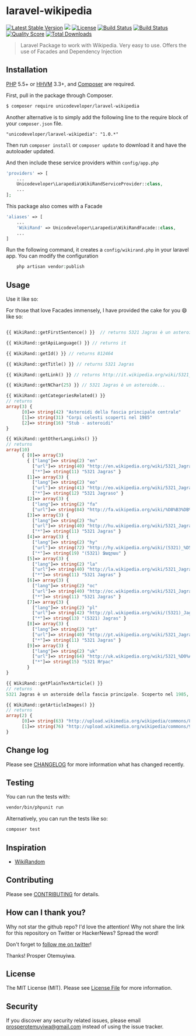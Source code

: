 # laravel-wikipedia

[![Latest Stable Version](https://poser.pugx.org/unicodeveloper/laravel-wikipedia/v/stable.svg)](https://packagist.org/packages/unicodeveloper/laravel-wikipedia)
![](https://img.shields.io/badge/unicodeveloper-approved-brightgreen.svg)
[![License](https://poser.pugx.org/unicodeveloper/laravel-wikipedia/license.svg)](LICENSE.md)
[![Build Status](https://img.shields.io/travis/unicodeveloper/laravel-wikipedia.svg)](https://travis-ci.org/unicodeveloper/laravel-wikipedia)
[![Build Status](https://img.shields.io/travis/andela-kerinoso/laravel-wikipedia.svg)](https://travis-ci.org/andela-kerinoso/laravel-wikipedia)
[![Quality Score](https://img.shields.io/scrutinizer/g/unicodeveloper/laravel-wikipedia.svg?style=flat-square)](https://scrutinizer-ci.com/g/unicodeveloper/laravel-wikipedia)
[![Total Downloads](https://img.shields.io/packagist/dt/unicodeveloper/laravel-wikipedia.svg?style=flat-square)](https://packagist.org/packages/unicodeveloper/laravel-wikipedia)

> Laravel Package to work with Wikipedia. Very easy to use. Offers the use of Facades and Dependency Injection

## Installation

[PHP](https://php.net) 5.5+ or [HHVM](http://hhvm.com) 3.3+, and [Composer](https://getcomposer.org) are required.

First, pull in the package through Composer.

``` bash
$ composer require unicodeveloper/laravel-wikipedia
```

Another alternative is to simply add the following line to the require block of your `composer.json` file.

```
"unicodeveloper/laravel-wikipedia": "1.0.*"
```

Then run `composer install` or `composer update` to download it and have the autoloader updated.

And then include these service providers within `config/app.php`

```php
'providers' => [
    ...
    Unicodeveloper\Larapedia\WikiRandServiceProvider::class,
    ...
];
```

This package also comes with a Facade

```php
'aliases' => [
    ...
    'WikiRand' => Unicodeveloper\Larapedia\WikiRandFacade::class,
    ...
]
```

Run the following command, it creates a `config/wikirand.php` in your laravel app. You can modify the configuration

```php
    php artisan vendor:publish
```

## Usage

Use it like so:

For those that love Facades immensely, I have provided the cake for you :smile: like so:

``` php

{{ WikiRand::getFirstSentence() }}  // returns 5321 Jagras è un asteroide della fascia principale.

{{ WikiRand::getApiLanguage() }} // returns it

{{ WikiRand::getId() }} // returns 812464

{{ WikiRand::getTitle() }} // returns 5321 Jagras

{{ WikiRand::getLink() }} // returns http://it.wikipedia.org/wiki/5321_Jagras

{{ WikiRand::getNChar(25) }} // 5321 Jagras è un asteroide...

{{ WikiRand::getCategoriesRelated() }}
// returns
array(3) {
      [0]=> string(42) "Asteroidi della fascia principale centrale"
      [1]=> string(31) "Corpi celesti scoperti nel 1985"
      [2]=> string(16) "Stub - asteroidi"
}

{{ WikiRand::getOtherLangLinks() }}
// returns
array(10)
      { [0]=> array(3)
        { ["lang"]=> string(2) "en"
          ["url"]=> string(40) "http://en.wikipedia.org/wiki/5321_Jagras"
          ["*"]=> string(11) "5321 Jagras" }
        [1]=> array(3) {
          ["lang"]=> string(2) "eo"
          ["url"]=> string(41) "http://eo.wikipedia.org/wiki/5321_Jagraso"
          ["*"]=> string(12) "5321 Jagraso" }
        [2]=> array(3) {
          ["lang"]=> string(2) "fa"
          ["url"]=> string(84) "http://fa.wikipedia.org/wiki/%D8%B3%DB%8C%D8%A7%D8%B1%DA%A9_%DB%B5%DB%B3%DB%B2%DB%B1"               ["*"]=> string(19) "سیا" }
        [3]=> array(3) {
          ["lang"]=> string(2) "hu"
          ["url"]=> string(40) "http://hu.wikipedia.org/wiki/5321_Jagras"
          ["*"]=> string(11) "5321 Jagras" }
        [4]=> array(3) {
          ["lang"]=> string(2) "hy"
          ["url"]=> string(72) "http://hy.wikipedia.org/wiki/(5321)_%D5%8B%D5%A1%D5%A3%D6%80%D5%A1%D5%BD"
          ["*"]=> string(19) "(5321) Ջագրաս" }
        [5]=> array(3) {
          ["lang"]=> string(2) "la"
          ["url"]=> string(40) "http://la.wikipedia.org/wiki/5321_Jagras"
          ["*"]=> string(11) "5321 Jagras" }
        [6]=> array(3) {
          ["lang"]=> string(2) "oc"
          ["url"]=> string(40) "http://oc.wikipedia.org/wiki/5321_Jagras"
          ["*"]=> string(11) "5321 Jagras" }
        [7]=> array(3) {
          ["lang"]=> string(2) "pl"
          ["url"]=> string(42) "http://pl.wikipedia.org/wiki/(5321)_Jagras"
          ["*"]=> string(13) "(5321) Jagras" }
        [8]=> array(3) {
          ["lang"]=> string(2) "pt"
          ["url"]=> string(40) "http://pt.wikipedia.org/wiki/5321_Jagras"
          ["*"]=> string(11) "5321 Jagras" }
        [9]=> array(3) {
          ["lang"]=> string(2) "uk"
          ["url"]=> string(64) "http://uk.wikipedia.org/wiki/5321_%D0%AF%D2%91%D1%80%D0%B0%D1%81"
          ["*"]=> string(15) "5321 Яґрас"
        }
}

{{ WikiRand::getPlainTextArticle() }}
// returns
5321 Jagras è un asteroide della fascia principale. Scoperto nel 1985, presenta un'orbita caratterizzata da un semiasse maggiore pari a 2,5810209 UA e da un'eccentricità di 0,2213576, inclinata di 13,58746° rispetto all'eclittica. Collegamenti esterni (EN) Jagras - Dati riportati nel database dell'IAU Minor Planet Center (EN) Jagras - Dati riportati nel Jet Propulsion Laboratory - Small-Body Database

{{ WikiRand::getArticleImages() }}
// returns
array(2) {
      [0]=> string(63) "http://upload.wikimedia.org/wikipedia/commons/8/83/Celestia.png"
      [1]=> string(76) "http://upload.wikimedia.org/wikipedia/commons/9/9a/Galileo_Gaspra_Mosaic.jpg"
}

```

## Change log

Please see [CHANGELOG](CHANGELOG.md) for more information what has changed recently.

## Testing

You can run the tests with:

```bash
vendor/bin/phpunit run
```

Alternatively, you can run the tests like so:

```bash
composer test
```

## Inspiration

 * [WikiRandom](https://github.com/ihoru/WikiRandom)

## Contributing

Please see [CONTRIBUTING](CONTRIBUTING.md) for details.

## How can I thank you?

Why not star the github repo? I'd love the attention! Why not share the link for this repository on Twitter or HackerNews? Spread the word!

Don't forget to [follow me on twitter](https://twitter.com/unicodeveloper)!

Thanks!
Prosper Otemuyiwa.

## License

The MIT License (MIT). Please see [License File](LICENSE.md) for more information.

## Security

If you discover any security related issues, please email [prosperotemuyiwa@gmail.com](prosperotemuyiwa@gmail.com) instead of using the issue tracker.
